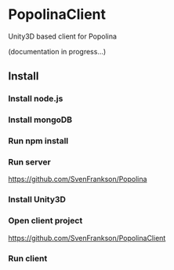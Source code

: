 # PopolinaClient
Unity3D based client for Popolina

(documentation in progress...)

## Install

### Install node.js

### Install mongoDB

### Run npm install

### Run server
https://github.com/SvenFrankson/Popolina

### Install Unity3D

### Open client project 
https://github.com/SvenFrankson/PopolinaClient

### Run client
